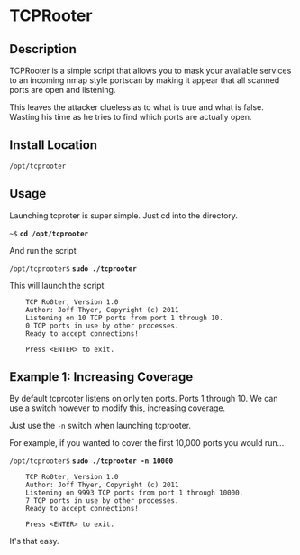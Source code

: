 TCPRooter
=======

Description
-----------

TCPRooter is a simple script that allows you to mask your available services to an incoming nmap style portscan by making it appear that all scanned ports are open and listening.  

This leaves the attacker clueless as to what is true and what is false.  Wasting his time as he tries to find which ports are actually open.

Install Location
----------------

`/opt/tcprooter`

Usage
-----


Launching tcproter is super simple.  Just cd into the directory.

`~$` **`cd /opt/tcprooter`**

And run the script

`/opt/tcprooter$` **`sudo ./tcprooter`**

This will launch the script

		TCP Ro0ter, Version 1.0
		Author: Joff Thyer, Copyright (c) 2011
		Listening on 10 TCP ports from port 1 through 10.
		0 TCP ports in use by other processes.
		Ready to accept connections!
		
		Press <ENTER> to exit.


Example 1: Increasing Coverage
-----------------------------------------

By default tcprooter listens on only ten ports.  Ports 1 through 10.  We can use a switch however to modify this, increasing coverage.

Just use the `-n` switch when launching tcprooter.

For example, if you wanted to cover the first 10,000 ports you would run...

`/opt/tcprooter$` **`sudo ./tcprooter -n 10000`**

		TCP Ro0ter, Version 1.0
		Author: Joff Thyer, Copyright (c) 2011
		Listening on 9993 TCP ports from port 1 through 10000.
		7 TCP ports in use by other processes.
		Ready to accept connections!
		
		Press <ENTER> to exit.


It's that easy.
